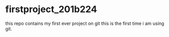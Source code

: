 # firstproject_201b224
this repo contains my first ever project on git
this is the first time i am using git.
